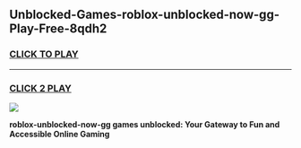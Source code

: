 
## Unblocked-Games-roblox-unblocked-now-gg-Play-Free-8qdh2
<h3>
<a href="https://premium76.site?title=roblox-unblocked-now-gg&ref=23A">CLICK TO PLAY</a></h3>
<hr>

<h3>
<a href="https://premium76.site?title=roblox-unblocked-now-gg&ref=23A">CLICK 2 PLAY</a>
  
</h3>

<a href="https://premium76.site?title=roblox-unblocked-now-gg&ref=23A"><img src="https://clearcache.store/games.png"></a>


**roblox-unblocked-now-gg games unblocked: Your Gateway to Fun and Accessible Online Gaming**
